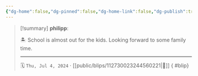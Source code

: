 ```yaml
---
{"dg-home":false,"dg-pinned":false,"dg-home-link":false,"dg-publish":true,"type":"blip","disabled rules":["yaml-title","yaml-title-alias","file-name-heading"],"title":"philipp on mastodon @ 2024-07-04","created-date":"2024-07-04T20:07:25","id":112730023244560220,"updated-date":"2025-05-02T08:50:44","dg-path":"blips/112730023244560221.md","permalink":"/blips/112730023244560221/","dgPassFrontmatter":true}
---
```


> [!summary] **philipp**:
>
> 🏝️ School is almost out for the kids. Looking forward to some family time.
> - - -
>
> 🗓️ `Thu, Jul 4, 2024` · [[public/blips/112730023244560221\|🔗]]
{ #blip}

